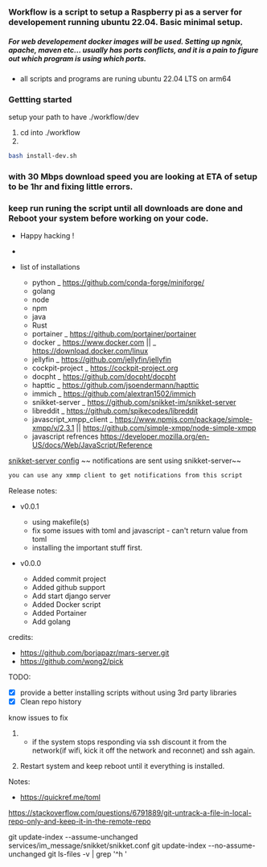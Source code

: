 ###  Workflow is a script to setup a Raspberry pi as a server for developement running ubuntu 22.04. Basic minimal setup.
##### For web developement docker images will be used. Setting up ngnix, apache, maven etc... usually has ports conflicts, and it is a pain to figure out which program is using which ports. 

- all scripts and programs are runing ubuntu 22.04 LTS on arm64 

### Gettting started
setup your path to have ./workflow/dev
1. cd into ./workflow 
2. 
```bash 
bash install-dev.sh 

```
### with 30 Mbps download speed you are looking at ETA of setup to be 1hr and fixing little errors. 

### keep run runing the script until all downloads are done and Reboot your system before working on your code. 

- Happy hacking !

-




- list of installations
    - python _ https://github.com/conda-forge/miniforge/
    - golang
    - node
    - npm 
    - java
    - Rust
    - portainer _ https://github.com/portainer/portainer
    - docker _ https://www.docker.com || _ https://download.docker.com/linux
    - jellyfin _ https://github.com/jellyfin/jellyfin
    - cockpit-project _ https://cockpit-project.org
    - docpht _ https://github.com/docpht/docpht
    - hapttic _ https://github.com/jsoendermann/hapttic
    - immich _ https://github.com/alextran1502/immich
    - snikket-server _ https://github.com/snikket-im/snikket-server
    - libreddit _ https://github.com/spikecodes/libreddit
    - javascript_xmpp_client _ https://www.npmjs.com/package/simple-xmpp/v/2.3.1 || https://github.com/simple-xmpp/node-simple-xmpp
    - javascript refrences https://developer.mozilla.org/en-US/docs/Web/JavaScript/Reference
    


[snikket-server config](https://github.com/Nllii/workflow/blob/9ca64008ff525d0f85f36260d120f38d8dcbce5c/workflow.settings.toml#L18)
~~ notifications are sent using snikket-server~~
```bash
you can use any xmmp client to get notifications from this script
```








Release notes:
- v0.0.1 
    - using makefile(s)
    - fix some issues with toml and javascript - can't return value from toml 
    - installing the important stuff first.




- v0.0.0
    - Added commit project
    - Added github support
    - Add start django server
    - Added Docker script 
    - Added Portainer
    - Add golang 






credits:

-  https://github.com/borjapazr/mars-server.git
-  https://github.com/wong2/pick
 
TODO:
- [x] provide a better installing scripts without using 3rd party libraries
- [x] Clean repo history 

know issues to fix
1. - if the system stops responding via ssh discount it from the network(if wifi, kick it off the network and reconnet) and ssh again.

2. Restart system and keep reboot until it everything is installed. 





Notes: 
- https://quickref.me/toml


https://stackoverflow.com/questions/6791889/git-untrack-a-file-in-local-repo-only-and-keep-it-in-the-remote-repo


git update-index --assume-unchanged services/im_message/snikket/snikket.conf
git update-index --no-assume-unchanged <file>
git ls-files -v | grep '^h '